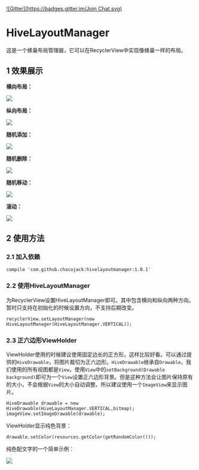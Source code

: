 [![Gitter](https://badges.gitter.im/Join Chat.svg)](https://gitter.im/HiveLayoutManager/Lobby)

# HiveLayoutManager

这是一个蜂巢布局管理器，它可以在RecyclerView中实现像蜂巢一样的布局。

## 1 效果展示

**横向布局：**

![](https://chacojack.github.io/2016/09/29/RecyclerView的一个马蜂窝布局/horizontal.png)

**纵向布局：**

![](https://chacojack.github.io/2016/09/29/RecyclerView的一个马蜂窝布局/vertical.png)

**随机添加：**

![](https://chacojack.github.io/2016/09/29/RecyclerView的一个马蜂窝布局/add.gif)

**随机删除：**

![](https://chacojack.github.io/2016/09/29/RecyclerView的一个马蜂窝布局/remove.gif)

**随机移动：**

![](https://chacojack.github.io/2016/09/29/RecyclerView的一个马蜂窝布局/move.gif)

**滚动：**

![](https://chacojack.github.io/2016/09/29/RecyclerView的一个马蜂窝布局/scroll.gif)

## 2 使用方法

### 2.1 加入依赖

```
compile 'com.github.chacojack:hivelayoutmanager:1.0.1'
```

### 2.2 使用HiveLayoutManager


为RecyclerView设置HiveLayoutManager即可。其中包含横向和纵向两种方向。暂时只支持在初始化的时候设置方向，不支持后期改变。

```
recyclerView.setLayoutManager(new HiveLayoutManager(HiveLayoutManager.VERTICAL));
```


### 2.3 正六边形ViewHolder

ViewHolder使用的时候建议使用固定边长的正方形，这样比较好看。可以通过提供的`HiveDrawable`，将图片裁切为正六边形。`HiveDrawable`继承自`Drawable`，我们使用的所有视图都是`View`，使用`View`中的`setBackground(Drawable background)`即可为一个`View`设置正六边形背景。但是这种方法会让图片保持原有的大小，不会根据`View`的大小自动调整。所以建议使用一个`ImageView`来显示图片。

```
HiveDrawable drawable = new HiveDrawable(HiveLayoutManager.VERTICAL,bitmap);
imageView.setImageDrawable(drawable);
```

ViewHolder显示纯色背景：

```
drawable.setColor(resources.getColor(getRandomColor()));
```

纯色配文字的一个简单示例：

![](https://chacojack.github.io/2016/09/29/RecyclerView的一个马蜂窝布局/color.png)
